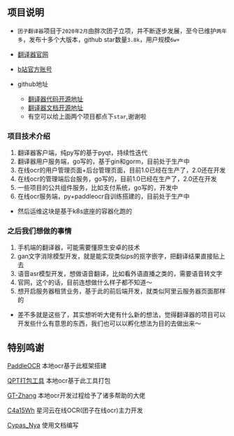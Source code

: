 ## 项目说明
- `团子翻译器`项目于`2020年2月`由胖次团子立项，并不断逐步发展，至今已维护`两年多`，发布十多个大版本，github star数量`3.8k`，用户规模`6w+`

- [翻译器官网](https://translator.dango.cloud)
- [b站官方账号](https://space.bilibili.com/227927)
- github地址
  - [翻译器代码开源地址](https://github.com/PantsuDango/Dango-Translator)
  - [翻译器文档开源地址](https://github.com/Cypas/translator_docs)
  - 有空可以给上面两个项目都点下`star`,谢谢啦

### 项目技术介绍
1. 翻译器客户端，纯py写的基于pyqt，持续性迭代
2. 翻译器用户服务端，go写的，基于gin和gorm，目前处于生产中
3. 在线ocr的用户管理页面+后台管理页面，目前1.0已经在生产了，2.0还在开发
4. 在线ocr的管理端后台服务，go写的，目前1.0已经在生产了，2.0还在开发
5. 一些项目的公共组件服务，比如支付系统，go写的，开发中
6. 在线ocr服务端，py+paddleocr自训练搭建的，目前处于生产中

- 然后运维这块是基于k8s底座的容器化跑的

### 之后我们想做的事情

1. 手机端的翻译器，可能需要懂原生安卓的技术
2. gan文字消除模型开发，就是能实现类似ps的抠字嵌字，把翻译结果直接贴上去
3. 语音asr模型开发，想做语音翻译，比如看外语直播之类的，需要语音转文字
4. 官网，这个的话，目前连想做什么样子都不知道～
5. 想开启服务器租赁业务，基于此的前后端开发，就类似阿里云服务器页面那样的
- 差不多就是这些了，其实想听听大佬有什么新的想法，觉得翻译器的项目可以开发些什么有意思的东西，我们也可以以孵化想法为目的去做出来～

## 特别鸣谢

[PaddleOCR](https://github.com/PaddlePaddle/PaddleOCR)  本地ocr基于此框架搭建

[QPT打包工具](https://github.com/GT-ZhangAcer/QPT)  本地ocr基于此工具打包

[GT-Zhang](https://github.com/GT-ZhangAcer) 本地ocr开发过程给予了诸多帮助的大佬

[C4a15Wh](https://c4a15wh.cn) 星河云在线OCR(团子在线ocr)主力开发

[Cypas_Nya](https://blog.ayano.top) 使用文档编写